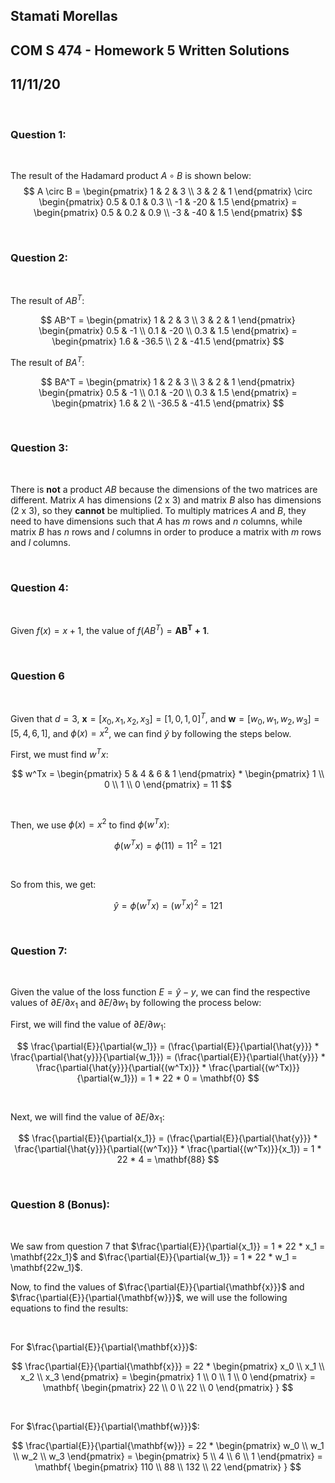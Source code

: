 ## Stamati Morellas
## COM S 474 - Homework 5 Written Solutions
## 11/11/20

<br>

### Question 1: 

<br>

The result of the Hadamard product $A \circ B$ is shown below:
$$
    A \circ B = \begin{pmatrix}
        1 & 2 & 3 \\
        3 & 2 & 1
    \end{pmatrix} \circ 
    \begin{pmatrix}
        0.5 & 0.1 & 0.3 \\
        -1 & -20 & 1.5
    \end{pmatrix} = 
    \begin{pmatrix}
        0.5 & 0.2 & 0.9 \\
        -3 & -40 & 1.5
    \end{pmatrix}
$$

<br>

### Question 2:

<br>

The result of $AB^T$:

$$
    AB^T = \begin{pmatrix}
        1 & 2 & 3 \\
        3 & 2 & 1
    \end{pmatrix}
    \begin{pmatrix}
        0.5 & -1 \\
        0.1 & -20 \\
        0.3 & 1.5
    \end{pmatrix} = 
    \begin{pmatrix}
        1.6 & -36.5 \\
        2 & -41.5
    \end{pmatrix}
$$

The result of $BA^T$:

$$
    BA^T = \begin{pmatrix}
        1 & 2 & 3 \\
        3 & 2 & 1
    \end{pmatrix}
    \begin{pmatrix}
        0.5 & -1 \\
        0.1 & -20 \\
        0.3 & 1.5
    \end{pmatrix} = 
    \begin{pmatrix}
        1.6 & 2 \\
        -36.5 & -41.5
    \end{pmatrix}
$$

<br>

### Question 3:

<br>

There is __not__ a product $AB$ because the dimensions of the two matrices are different. Matrix $A$ has dimensions (2 x 3) and matrix $B$ also has dimensions (2 x 3), so they __cannot__ be multiplied. To multiply matrices $A$ and $B$, they need to have dimensions such that $A$ has $m$ rows and $n$ columns, while matrix $B$ has $n$ rows and $l$ columns in order to produce a matrix with $m$ rows and $l$ columns.

<br>

### Question 4:

<br> 

Given $f(x) = x + 1$, the value of $f(AB^T) = \mathbf{AB^T + 1}$.

<br>

### Question 6

<br>

Given that $d = 3$, $\mathbf{x} = [x_0, x_1, x_2, x_3] = [1, 0, 1, 0]^T$, and $\mathbf{w} = [w_0, w_1, w_2, w_3] = [5, 4, 6, 1]$, and $\phi(x) = x^2$, we can find $\hat{y}$ by following the steps below.

First, we must find $w^Tx$:

$$
    w^Tx = \begin{pmatrix}
        5 & 4 & 6 & 1
    \end{pmatrix} * 
    \begin{pmatrix}
        1 \\ 0 \\ 1 \\ 0
    \end{pmatrix} = 11
$$

<br>

Then, we use $\phi(x) = x^2$ to find $\phi(w^Tx)$:

$$\phi(w^Tx) = \phi(11) = 11^2 = 121$$

<br>

So from this, we get:

$$\hat{y} = \phi(w^Tx) = (w^Tx)^2 = 121$$

<br>

### Question 7:

<br>

Given the value of the loss function $E = \hat{y} - y$, we can find the respective values of $\partial{E}/\partial{x_1}$ and $\partial{E}/\partial{w_1}$ by following the process below:

First, we will find the value of $\partial{E}/\partial{w_1}$:

$$
    \frac{\partial{E}}{\partial{w_1}} = 
        (\frac{\partial{E}}{\partial{\hat{y}}} * 
        \frac{\partial{\hat{y}}}{\partial{w_1}}) = 
            (\frac{\partial{E}}{\partial{\hat{y}}} * 
            \frac{\partial{\hat{y}}}{\partial{(w^Tx)}} * 
            \frac{\partial{(w^Tx)}}{\partial{w_1}}) = 
            1 * 22 * 0 = \mathbf{0}
$$

<br>

Next, we will find the value of $\partial{E}/\partial{x_1}$:

$$
    \frac{\partial{E}}{\partial{x_1}} = 
        (\frac{\partial{E}}{\partial{\hat{y}}} *
        \frac{\partial{\hat{y}}}{\partial{(w^Tx)}} *
        \frac{\partial{(w^Tx)}}{x_1}) =
        1 * 22 * 4 = \mathbf{88}
$$

<br>

### Question 8 (Bonus):

<br>

We saw from question 7 that $\frac{\partial{E}}{\partial{x_1}} = 1 * 22 * x_1 = \mathbf{22x_1}$ and $\frac{\partial{E}}{\partial{w_1}} = 1 * 22 * w_1 = \mathbf{22w_1}$.

Now, to find the values of $\frac{\partial{E}}{\partial{\mathbf{x}}}$ and $\frac{\partial{E}}{\partial{\mathbf{w}}}$, we will use the following equations to find the results:

<br>

For $\frac{\partial{E}}{\partial{\mathbf{x}}}$:

$$
    \frac{\partial{E}}{\partial{\mathbf{x}}} =
        22 *
        \begin{pmatrix}
            x_0 \\
            x_1 \\
            x_2 \\
            x_3
        \end{pmatrix} =
            \begin{pmatrix}
                1 \\
                0 \\
                1 \\
                0
            \end{pmatrix} =
            \mathbf{
                \begin{pmatrix}
                    22 \\
                    0 \\
                    22 \\
                    0
                \end{pmatrix}
            }
$$

<br>

For $\frac{\partial{E}}{\partial{\mathbf{w}}}$:

$$
    \frac{\partial{E}}{\partial{\mathbf{w}}} =
        22 * 
        \begin{pmatrix}
            w_0 \\
            w_1 \\
            w_2 \\
            w_3
        \end{pmatrix} =
            \begin{pmatrix}
                5 \\
                4 \\
                6 \\
                1
            \end{pmatrix} =
            \mathbf{
                \begin{pmatrix}
                    110 \\
                    88 \\
                    132 \\
                    22
                \end{pmatrix}
            }
$$




